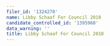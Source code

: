 ```yaml
---
filer_id: '1324270'
name: Libby Schaaf For Council 2010
candidate_controlled_id: '1395968'
data_warning: ''
title: Libby Schaaf For Council 2010
---
```

